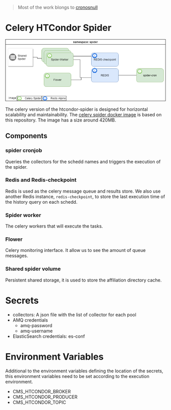 > Most of the work blongs to [cronosnull](https://github.com/cronosnull)

# Celery HTCondor Spider

![celery spider](img/celery_spider.png)

The celery version of the htcondor-spider is designed for horizontal scalability and maintainability. The [celery spider docker image](https://hub.docker.com/repository/docker/mrceyhun/cms_htcondor_es) is based on this repository.  The image has a size around 420MB.

## Components

### spider cronjob

Queries the collectors for the schedd names and triggers the execution of the spider. 

### Redis and Redis-checkpoint

Redis is used as the celery message queue and results store. We also use another Redis instance, `redis-checkpoint`, to store the last execution time of the history query on each schedd. 

### Spider worker

The celery workers that will execute the tasks. 

### Flower

Celery monitoring interface. It allow us to see the amount of queue messages. 

### Shared spider volume

Persistent shared storage, it is used to store the affiliation directory cache. 

# Secrets



- collectors: A json file with the list of collector for each pool
- AMQ credentials
  - amq-password
  - amq-username
- ElasticSearch credentials: es-conf



# Environment Variables

Additional to the environment variables defining the location of the secrets, this environment variables need to be set according to the execution environment.

- CMS_HTCONDOR_BROKER
- CMS_HTCONDOR_PRODUCER
- CMS_HTCONDOR_TOPIC
